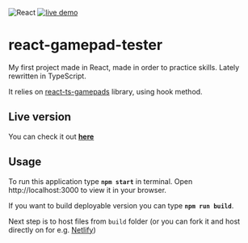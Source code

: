 ![React](https://img.shields.io/badge/React-gray?logo=react&style=for-the-badge) [![live demo](https://github.com/nogiszd/react-gamepad-tester/actions/workflows/pages/pages-build-deployment/badge.svg)](https://github.com/nogiszd/react-gamepad-tester/actions/workflows/pages/pages-build-deployment)

# react-gamepad-tester

My first project made in React, made in order to practice skills. Lately rewritten in TypeScript.

It relies on [react-ts-gamepads](https://github.com/nogiszd/react-ts-gamepads) library, using hook method.

## Live version

You can check it out **[here](https://nogiszd.github.io/react-gamepad-tester)**

## Usage

To run this application type **`npm start`** in terminal.
Open http://localhost:3000 to view it in your browser.

If you want to build deployable version you can type **`npm run build`**.

Next step is to host files from `build` folder (or you can fork it and host directly on for e.g. [Netlify](https://netlify.app/))
